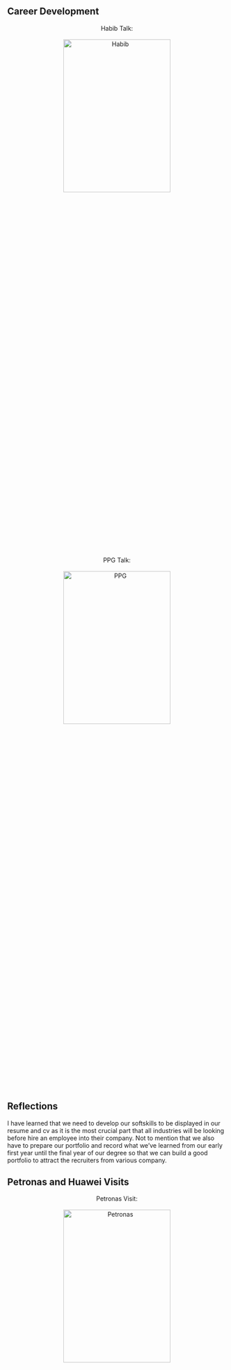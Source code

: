 <h2>Career Development</h2>

<p align="center">
Habib Talk: <br/><br />
<img src="https://i.imgur.com/sheysTI.jpg" height="30%" width="70%" alt="Habib"/>
<br />
<br />
PPG Talk:  <br/><br/>
<img src="https://i.imgur.com/Ph7MQE4.png" height="30%" width="70%" alt="PPG"/>
<br />
<br />
</p>

<h2>Reflections</h2>

I have learned that we need to develop our
softskills to be displayed in our resume and cv
as it is the most crucial part that all industries
will be looking before hire an employee into their company. Not to mention that we also have to prepare our
portfolio and record what we’ve learned from
our early first year until the final year of our
degree so that we can build a good portfolio to
attract the recruiters from various company.

<h2>Petronas and Huawei Visits</h2>

<p align="center">
Petronas Visit: <br/><br />
<img src="https://i.imgur.com/1aV5DH6.jpg" height="30%" width="70%" alt="Petronas"/>
<br />
<br />
Huawei Visit:  <br/><br/>
<img src="https://i.imgur.com/xlNoNp2.jpg" height="30%" width="70%" alt="Huawei"/>
<br />
<br />
</p>

<h2>Reflections</h2>

### Petronas
From the talk given by Mr. Ninderjit Singh, we got to know
about the infrastructure services that Petronas has and we
also had learned about how Petronas utilize their
technologies in order to communicate with the other branch
or client throughout the world. Not only that, they also have
a cybersecurity team in each department which control the
access of their respective data and protect it from the
outsiders.
On the other hand, Mr. Roman provided us with the skills
that are crucial and required in Software Engineering field
such as analytical thinking and problem-solving skills as well
as programming skills. He also gave us the information about
what kind of software and technologies that the software
engineers of Petronas use in their daily task to manage their
data and systems.

### Huawei
From this visit, we had gained the knowledge about Huawei’s
technologies and how it functions in real world. It is not only help
the community to live their lives more efficiently, but it also
contribute in education with the invention of smart boards. This
board can help the lecturers to teach the students easily by not
using any physical tools or books. So, both the lecturers and
students can access their study materials virtually without
bringing any laptops or books to the classes.
Furthermore, the "Intelligent Wind Power Network Solution"
technology that Huawei is developing, which offers easy access
and real-time data backhaul,
impressed us.

<h2>UTM Digital Visit</h2>

<p align="center">
<br />
<img src="https://i.imgur.com/d5QqUrV.jpg" height="30%" width="70%" alt="UTM Digital"/>
<br />
<br />
</p>

<h2>Reflections</h2>

<h2>Credence Industry Talk</h2>

<p align="center">
<br />
<img src="https://i.imgur.com/Ub9xf1l.png" height="30%" width="70%" alt="Credence"/>
<br />
<br />
</p>

<h2>Reflections</h2>

Personally, what can I do to be a good system developer in the next four years is by sharpening and
honing my problem solving skills. In addition, I need to enhance my communication skills because I will need to
engage with my clients and understand their needs. Lastly, I need to have the ability to learn continuously as the
technology is advancing from time to time. So, by having those abilities I can improve what am I lacking and get
much experienced in my job as a developer.
